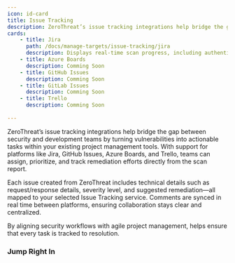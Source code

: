 ```yaml
---
icon: id-card
title: Issue Tracking
description: ZeroThreat’s issue tracking integrations help bridge the gap between security and development teams by turning vulnerabilities into actionable tasks within your existing project management tools. With support for platforms like Jira, GitHub Issues, Azure Boards, and Trello, teams can assign, prioritize, and track remediation efforts directly from the scan report.
cards:
    - title: Jira
      path: /docs/manage-targets/issue-tracking/jira
      description: Displays real-time scan progress, including authenticated and unauthenticated crawling, along with OWASP Top
    - title: Azure Boards
      description: Comming Soon
    - title: GitHub Issues
      description: Comming Soon
    - title: GitLab Issues
      description: Comming Soon
    - title: Trello
      description: Comming Soon
    
---
```



ZeroThreat’s issue tracking integrations help bridge the gap between security and development teams by turning vulnerabilities into actionable tasks within your existing project management tools. With support for platforms like Jira, GitHub Issues, Azure Boards, and Trello, teams can assign, prioritize, and track remediation efforts directly from the scan report.

Each issue created from ZeroThreat includes technical details such as request/response details, severity level, and suggested remediation—all mapped to your selected Issue Tracking service. Comments are synced in real time between platforms, ensuring collaboration stays clear and centralized.

By aligning security workflows with agile project management, helps ensure that every task is tracked to resolution.

### Jump Right In


<JumpRightInCard />

<!-- <table data-view="cards"><thead><tr><th></th><th></th><th data-hidden data-card-target data-type="content-ref"></th></tr></thead><tbody><tr><td><strong>Jira</strong></td><td>Create Jira tickets from scan findings and assign them to specific boards, projects, and sprints with full vulnerability details.</td><td><a href="jira.md">jira.md</a></td></tr><tr><td><strong>Azure Boards</strong><br></td><td>Coming Soon</td><td></td></tr><tr><td><strong>GitHub Issues</strong></td><td>Coming Soon</td><td></td></tr><tr><td><strong>GitLab Issues</strong></td><td>Coming Soon</td><td></td></tr><tr><td><strong>Trello</strong></td><td>Coming Soon</td><td></td></tr></tbody></table> -->